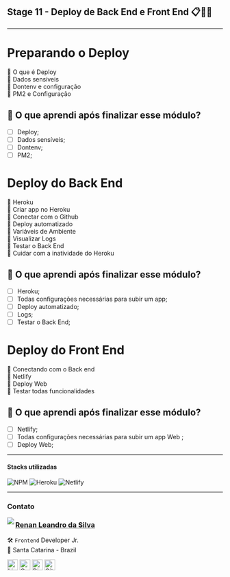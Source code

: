 ## Stage 11 - Deploy de Back End e Front End 📋🐱‍👤

---

# Preparando o Deploy

🚀 O que é Deploy </br>
🚀 Dados sensíveis </br>
🚀 Dontenv e configuração </br>
🚀 PM2 e Configuração

## 🤔 O que aprendi após finalizar esse módulo?

- [ ] Deploy;
- [ ] Dados sensíveis;
- [ ] Dontenv;
- [ ] PM2;

# Deploy do Back End

🚀 Heroku </br>
🚀 Criar app no Heroku </br>
🚀 Conectar com o Github </br>
🚀 Deploy automatizado </br>
🚀 Variáveis de Ambiente </br>
🚀 Visualizar Logs </br>
🚀 Testar o Back End </br>
🚀 Cuidar com a inatividade do Heroku

## 🤔 O que aprendi após finalizar esse módulo?

- [ ] Heroku;
- [ ] Todas configurações necessárias para subir um app;
- [ ] Deploy automatizado;
- [ ] Logs;
- [ ] Testar o Back End;

# Deploy do Front End

🚀 Conectando com o Back end </br>
🚀 Netlify </br>
🚀 Deploy Web </br>
🚀 Testar todas funcionalidades

## 🤔 O que aprendi após finalizar esse módulo?

- [ ] Netlify;
- [ ] Todas configurações necessárias para subir um app Web ;
- [ ] Deploy Web;

---

#### Stacks utilizadas

![NPM](https://img.shields.io/badge/NPM-%23000000.svg?style=for-the-badge&logo=npm&logoColor=white) ![Heroku](https://img.shields.io/badge/heroku-%23430098.svg?style=for-the-badge&logo=heroku&logoColor=white) ![Netlify](https://img.shields.io/badge/netlify-%23000000.svg?style=for-the-badge&logo=netlify&logoColor=#00C7B7)

---

### Contato

<img align="left" src="https://www.github.com/renyzeraa.png?size=150">

### [**Renan Leandro da Silva**](https://github.com/renyzeraa)

🛠 `Frontend` Developer Jr. <br>
📍 Santa Catarina - Brazil

<a href="https://www.linkedin.com/in/renyzeraa" target="_blank"><img src="https://img.shields.io/badge/LinkedIn-0077B5?style=flat&logo=linkedin&logoColor=white" alt="LinkedIn Badge" height="25"></a>&nbsp;<a href="mailto:renansilvaytb@gmail.com" target="_blank"><img src="https://img.shields.io/badge/Gmail-D14836?style=flat&logo=gmail&logoColor=white" alt="Gmail Badge" height="25"></a>&nbsp;<a href="#"><img src="https://img.shields.io/badge/Discord-%237289DA.svg?logo=discord&logoColor=white" title="renan_s#7826" alt="Discord Badge" height="25"></a>&nbsp;<a href="https://www.github.com/renyzeraa" target="_blank"><img src="https://img.shields.io/badge/GitHub-100000?style=flat&logo=github&logoColor=white" alt="GitHub Badge" height="25"></a>&nbsp;

<br clear="left"/>
